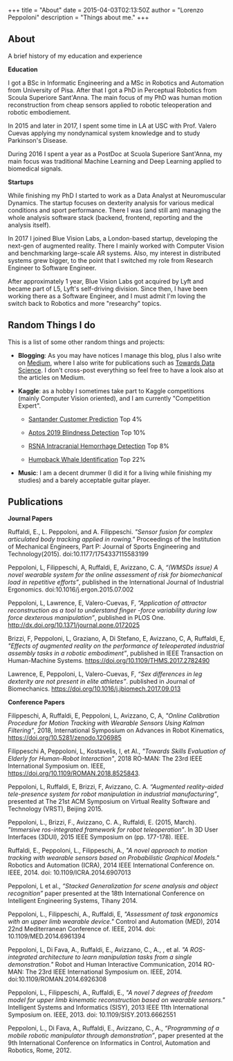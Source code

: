 +++
title = "About"
date = 2015-04-03T02:13:50Z
author = "Lorenzo Peppoloni"
description = "Things about me."
+++

## About

A brief history of my education and experience

**Education**

I got a BSc in Informatic Engineering and a MSc in Robotics and Automation from University of Pisa. After that I got a PhD in Perceptual Robotics from Scoula Superiore Sant'Anna. The main focus of my PhD was human motion reconstruction from cheap sensors applied to robotic teleoperation and robotic embodiement.

In 2015 and later in 2017, I spent some time in LA at USC with Prof. Valero Cuevas applying my nondynamical system knowledge and to study Parkinson's Disease.  

During 2016 I spent a year as a PostDoc at Scuola Superiore Sant'Anna, my main focus was traditional Machine Learning and Deep Learning applied to biomedical signals. 

**Startups**

While finishing my PhD I started to work as a Data Analyst at Neuromuscular Dynamics. The startup focuses on dexterity analysis for various medical conditions and sport performance. There I was (and still am) managing the whole analysis software stack (backend, frontend, reporting and the analysis itself).

In 2017 I joined Blue Vision Labs, a London-based startup, developing the next-gen of augmented reality. There I mainly worked with Computer Vision and benchmarking large-scale AR systems. Also, my interest in distributed systems grew bigger, to the point that I switched my role from Research Engineer to Software Engineer. 

After approximately 1 year, Blue Vision Labs got acquired by Lyft and became part of L5, Lyft's self-driving division. Since then, I have been working there as a Software Engineer, and I must admit I'm loving the switch back to Robotics and more "researchy" topics.


## Random Things I do

This is a list of some other random things and projects:

* **Blogging**: As you may have notices I manage this blog, plus I also write on [Medium](https://medium.com/@l.peppoloni), where I also write for publications such as [Towards Data Science](https://towardsdatascience.com/). I don't cross-post everything so feel free to have a look also at the articles on Medium.

* **Kaggle**: as a hobby I sometimes take part to Kaggle competitions (mainly Computer Vision oriented), and I am currently "Competition Expert".
    - [Santander Customer Prediction](https://www.kaggle.com/c/santander-customer-transaction-prediction) Top 4%

    - [Aptos 2019 Blindness Detection](https://www.kaggle.com/c/aptos2019-blindness-detection) Top 10%

    - [RSNA Intracranial Hemorrhage Detection](https://www.kaggle.com/c/rsna-intracranial-hemorrhage-detection) Top 8%

    - [Humpback Whale Identification](https://www.kaggle.com/c/humpback-whale-identification) Top 22%



* **Music**: I am a decent drummer (I did it for a living while finishing my studies) and a barely acceptable guitar player.


## Publications
**Journal Papers**

Ruffaldi, E., L. Peppoloni, and A. Filippeschi. *"Sensor fusion for complex articulated body tracking applied in rowing."* Proceedings of the Institution of Mechanical Engineers, Part P: Journal of Sports Engineering and Technology(2015). doi:10.1177/1754337115583199


Peppoloni, L, Filippeschi, A, Ruffaldi, E, Avizzano, C. A, *“(WMSDs issue) A novel wearable system for the online assessment of risk for biomechanical load in repetitive efforts”*, published in the International Journal of Industrial Ergonomics. doi:10.1016/j.ergon.2015.07.002


Peppoloni, L, Lawrence, E, Valero-Cuevas, F, *”Application of attractor reconstruction as a tool to understand finger -force variability during low force dexterous manipulation”*, published in PLOS One. http://dx.doi.org/10.1371/journal.pone.0172025


Brizzi, F, Peppoloni, L, Graziano, A, Di Stefano, E, Avizzano, C, A, Ruffaldi, E, *"Effects of augmented reality on the performance of teleoperated industrial assembly tasks in a robotic embodiment”*, published in IEEE Transaction on Human-Machine Systems. https://doi.org/10.1109/THMS.2017.2782490


Lawrence, E, Peppoloni, L, Valero-Cuevas, F, *“Sex differences in leg dexterity are not present in elite athletes”*. published in Journal of Biomechanics. https://doi.org/10.1016/j.jbiomech.2017.09.013


**Conference Papers**

Filippeschi, A, Ruffaldi, E, Peppoloni, L, Avizzano, C, A, *"Online Calibration Procedure for Motion Tracking with Wearable Sensors Using Kalman Filtering"*, 2018, International Symposium on Advances in Robot Kinematics, https://doi.org/10.5281/zenodo.1206985


Filippeschi A, Peppoloni, L, Kostavelis, I, et Al., *"Towards Skills Evaluation of Elderly for Human-Robot Interaction"*, 2018 RO-MAN: The 23rd IEEE International Symposium on. IEEE, https://doi.org/10.1109/ROMAN.2018.8525843.


Peppoloni, L, Ruffaldi, E, Brizzi, F, Avizzano, C. A. *“Augmented reality-aided tele-presence system for robot manipulation in industrial manufacturing”*, presented at The 21st ACM Symposium on Virtual Reality Software and Technology (VRST), Beijing 2015.


Peppoloni, L., Brizzi, F., Avizzano, C. A., Ruffaldi, E. (2015, March). *"Immersive ros-integrated framework for robot teleoperation"*. In 3D User Interfaces (3DUI), 2015 IEEE Symposium on (pp. 177-178). IEEE.


Ruffaldi, E., Peppoloni, L., Filippeschi, A., *"A novel approach to motion tracking with wearable sensors based on Probabilistic Graphical Models."* Robotics and Automation (ICRA), 2014 IEEE International Conference on. IEEE, 2014. doi: 10.1109/ICRA.2014.6907013


Peppoloni, L et al., *“Stacked Generalization for scene analysis and object recognition”* paper presented at the 18th International Conference on Intelligent Engineering Systems, Tihany 2014.


Peppoloni, L., Filippeschi, A., Ruffaldi, E, *"Assessment of task ergonomics with an upper limb wearable device."* Control and Automation (MED), 2014 22nd Mediterranean Conference of. IEEE, 2014. doi: 10.1109/MED.2014.6961394


Peppoloni, L, Di Fava, A., Ruffaldi, E., Avizzano, C., A., , et al. *"A ROS-integrated architecture to learn manipulation tasks from a single demonstration."* Robot and Human Interactive Communication, 2014 RO-MAN: The 23rd IEEE International Symposium on. IEEE, 2014. doi:10.1109/ROMAN.2014.6926308


Peppoloni, L., Filippeschi, A., Ruffaldi, E., *"A novel 7 degrees of freedom model for upper limb kinematic reconstruction based on wearable sensors."* Intelligent Systems and Informatics (SISY), 2013 IEEE 11th International Symposium on. IEEE, 2013. doi: 10.1109/SISY.2013.6662551


Peppoloni, L., Di Fava, A., Ruffaldi, E., Avizzano, C., A., *“Programming of a mobile robotic manipulator through demonstration”*, paper presented at the 9th International Conference on Informatics in Control, Automation and Robotics, Rome, 2012.
